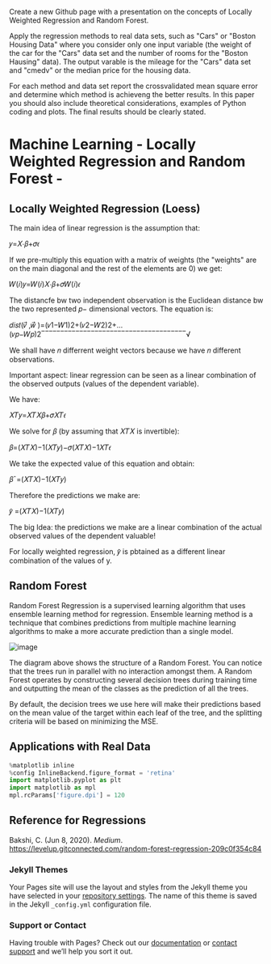 Create a new Github page with a presentation on the concepts of Locally Weighted Regression and Random Forest. 

Apply the regression methods to real data sets, such as "Cars" or "Boston Housing Data" where you consider only one input variable 
(the weight of the car for the "Cars" data set and the number of rooms for the "Boston Hausing" data). 
The output varable is the mileage for the "Cars" data set and "cmedv" or the median price for the housing data.

For each method and data set report the crossvalidated mean square error and determine which method is achieveng the better results.
In this paper you should also include theoretical considerations, examples of Python coding and plots. 
The final results should be clearly stated.

# Machine Learning - Locally Weighted Regression and Random Forest -

## Locally Weighted Regression (Loess)
The main idea of linear regression is the assumption that:

𝑦=𝑋⋅𝛽+𝜎𝜖 

If we pre-multiply this equation with a matrix of weights (the "weights" are on the main diagonal and the rest of the elements are 0) we get:

𝑊(𝑖)𝑦=𝑊(𝑖)𝑋⋅𝛽+𝜎𝑊(𝑖)𝜖 

The distancfe bw two independent observation is the Euclidean distance bw the two represented  𝑝− dimensional vectors. The equation is:

𝑑𝑖𝑠𝑡(𝑣⃗ ,𝑤⃗ )=(𝑣1−𝑊1)2+(𝑣2−𝑊2)2+...(𝑣𝑝−𝑊𝑝)2‾‾‾‾‾‾‾‾‾‾‾‾‾‾‾‾‾‾‾‾‾‾‾‾‾‾‾‾‾‾‾‾‾‾‾‾‾‾√ 

We shall have  𝑛  differrent weight vectors because we have  𝑛  different observations.

Important aspect: linear regression can be seen as a linear combination of the observed outputs (values of the dependent variable).

We have:

𝑋𝑇𝑦=𝑋𝑇𝑋𝛽+𝜎𝑋𝑇𝜖 

We solve for  𝛽  (by assuming that  𝑋𝑇𝑋  is invertible):

𝛽=(𝑋𝑇𝑋)−1(𝑋𝑇𝑦)−𝜎(𝑋𝑇𝑋)−1𝑋𝑇𝜖 

We take the expected value of this equation and obtain:

𝛽¯=(𝑋𝑇𝑋)−1(𝑋𝑇𝑦) 

Therefore the predictions we make are:

𝑦̂ =(𝑋𝑇𝑋)−1(𝑋𝑇𝑦) 

The big Idea: the predictions we make are a linear combination of the actual observed values of the dependent valuable!

For locally weighted regression,  𝑦̂   is pbtained as a different linear combination of the values of y.

## Random Forest
Random Forest Regression is a supervised learning algorithm that uses ensemble learning method for regression. Ensemble learning method is a technique that combines predictions from multiple machine learning algorithms to make a more accurate prediction than a single model.

![image](https://user-images.githubusercontent.com/98488324/153693726-36f3fe10-9648-4606-92cb-293b6c78a9dd.png)

The diagram above shows the structure of a Random Forest. You can notice that the trees run in parallel with no interaction amongst them. A Random Forest operates by constructing several decision trees during training time and outputting the mean of the classes as the prediction of all the trees.

By default, the decision trees we use here will make their predictions based on the mean value of the target within each leaf of the tree, and the splitting criteria will be based on minimizing the MSE.



## Applications with Real Data
```python
%matplotlib inline
%config InlineBackend.figure_format = 'retina'
import matplotlib.pyplot as plt
import matplotlib as mpl
mpl.rcParams['figure.dpi'] = 120
```











## Reference for Regressions
Bakshi, C. (Jun 8, 2020). _Medium_.
https://levelup.gitconnected.com/random-forest-regression-209c0f354c84


### Jekyll Themes
Your Pages site will use the layout and styles from the Jekyll theme you have selected in your [repository settings](https://github.com/r-fukutoku/Project2/settings/pages). The name of this theme is saved in the Jekyll `_config.yml` configuration file.

### Support or Contact
Having trouble with Pages? Check out our [documentation](https://docs.github.com/categories/github-pages-basics/) or [contact support](https://support.github.com/contact) and we’ll help you sort it out.
